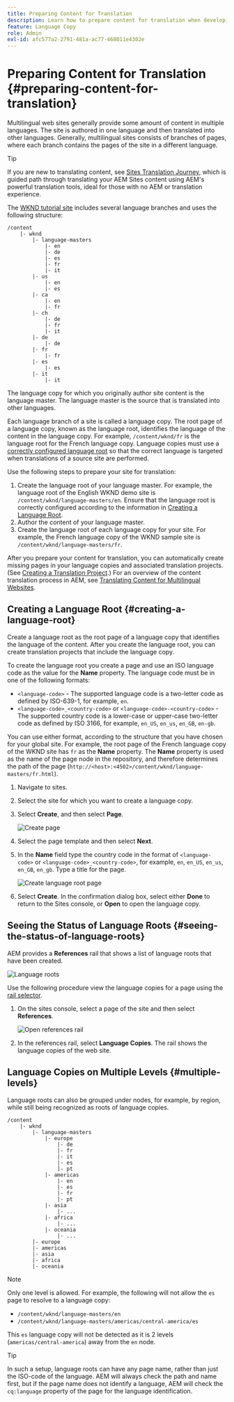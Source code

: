 ```yaml
---
title: Preparing Content for Translation
description: Learn how to prepare content for translation when developing multi-lingual websites.
feature: Language Copy
role: Admin
exl-id: afc577a2-2791-481a-ac77-468011e4302e
---
```

# Preparing Content for Translation {#preparing-content-for-translation}

Multilingual web sites generally provide some amount of content in multiple languages. The site is authored in one language and then translated into other languages. Generally, multilingual sites consists of branches of pages, where each branch contains the pages of the site in a different language.

>[!TIP]
>
>If you are new to translating content, see [Sites Translation Journey,](/help/journey-sites/translation/overview.md) which is guided path through translating your AEM Sites content using AEM's powerful translation tools, ideal for those with no AEM or translation experience.

The [WKND tutorial site](/help/implementing/developing/introduction/develop-wknd-tutorial.md) includes several language branches and uses the following structure:

```text
/content
    |- wknd
        |- language-masters
            |- en
            |- de
            |- es
            |- fr
            |- it
        |- us
            |- en
            |- es
        |- ca
            |- en
            |- fr
        |- ch
            |- de
            |- fr
            |- it
        |- de
            |- de
        |- fr
            |- fr
        |- es
            |- es
        |- it
            |- it
```

The language copy for which you originally author site content is the language master. The language master is the source that is translated into other languages.

Each language branch of a site is called a language copy. The root page of a language copy, known as the language root, identifies the language of the content in the language copy. For example, `/content/wknd/fr` is the language root for the French language copy. Language copies must use a [correctly configured language root](preparation.md#creating-a-language-root) so that the correct language is targeted when translations of a source site are performed.

Use the following steps to prepare your site for translation:

1. Create the language root of your language master. For example, the language root of the English WKND demo site is `/content/wknd/language-masters/en`. Ensure that the language root is correctly configured according to the information in [Creating a Language Root](preparation.md#creating-a-language-root).
1. Author the content of your language master.
1. Create the language root of each language copy for your site. For example, the French language copy of the WKND sample site is `/content/wknd/language-masters/fr`.

After you prepare your content for translation, you can automatically create missing pages in your language copies and associated translation projects. (See [Creating a Translation Project](managing-projects.md).) For an overview of the content translation process in AEM, see [Translating Content for Multilingual Websites](overview.md).

## Creating a Language Root {#creating-a-language-root}

Create a language root as the root page of a language copy that identifies the language of the content. After you create the language root, you can create translation projects that include the language copy.

To create the language root you create a page and use an ISO language code as the value for the **Name** property. The language code must be in one of the following formats:

* `<language-code>` - The supported language code is a two-letter code as defined by ISO-639-1, for example, `en`.
* `<language-code>_<country-code>` or `<language-code>-<country-code>` - The supported country code is a lower-case or upper-case two-letter code as defined by ISO 3166, for example, `en_US`, `en_us`, `en_GB`, `en-gb`.

You can use either format, according to the structure that you have chosen for your global site. For example, the root page of the French language copy of the WKND site has `fr` as the **Name** property. The **Name** property is used as the name of the page node in the repository, and therefore determines the path of the page (`http://<host>:<4502>/content/wknd/language-masters/fr.html`).

1. Navigate to sites.
1. Select the site for which you want to create a language copy.
1. Select **Create**, and then select **Page**.

   ![Create page](../assets/create-page.png)

1. Select the page template and then select **Next**.
1. In the **Name** field type the country code in the format of `<language-code>` or `<language-code>_<country-code>`, for example, `en`, `en_US`, `en_us`, `en_GB`, `en_gb`. Type a title for the page.

   ![Create language root page](../assets/create-language-root.png)

1. Select **Create**. In the confirmation dialog box, select either **Done** to return to the Sites console, or **Open** to open the language copy.

## Seeing the Status of Language Roots {#seeing-the-status-of-language-roots}

AEM provides a **References** rail that shows a list of language roots that have been created.

![Language roots](../assets/language-roots.png)

Use the following procedure view the language copies for a page using the [rail selector](/help/sites-cloud/authoring/getting-started/basic-handling.md#rail-selector).

1. On the sites console, select a page of the site and then select **References**.

   ![Open references rail](../assets/opening-references-rail.png)

1. In the references rail, select **Language Copies**. The rail shows the language copies of the web site.

## Language Copies on Multiple Levels {#multiple-levels}

Language roots can also be grouped under nodes, for example, by region, while still being recognized as roots of language copies.

```text
/content
    |- wknd
        |- language-masters
            |- europe
                |- de
                |- fr
                |- it
                |- es
                ]- pt
            |- americas
                |- en
                |- es
                |- fr
                |- pt
            |- asia
                |- ...
            |- africa
                |- ...
            |- oceania
                |- ...
        |- europe
        |- americas
        |- asia
        |- africa
        |- oceania            
```

>[!NOTE]
>
>Only one level is allowed. For example, the following will not allow the `es` page to resolve to a language copy:
>
>* `/content/wknd/language-masters/en`
>* `/content/wknd/language-masters/americas/central-america/es`
>
> This `es` language copy will not be detected as it is 2 levels (`americas/central-america`) away from the `en` node.

>[!TIP]
>
>In such a setup, language roots can have any page name, rather than just the ISO-code of the language. AEM will always check the path and name first, but if the page name does not identify a language, AEM will check the `cq:language` property of the page for the language identification.
